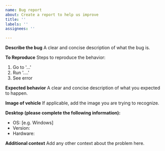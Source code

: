```yaml
---
name: Bug report
about: Create a report to help us improve
title: ''
labels: ''
assignees: ''

---
```


**Describe the bug**
A clear and concise description of what the bug is.

**To Reproduce**
Steps to reproduce the behavior:
1. Go to '...'
2. Run '....'
3. See error

**Expected behavior**
A clear and concise description of what you expected to happen.

**Image of vehicle**
If applicable, add the image you are trying to recognize.

**Desktop (please complete the following information):**
 - OS: [e.g. Windows]
 - Version:
 - Hardware:

**Additional context**
Add any other context about the problem here.
